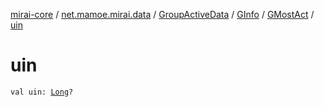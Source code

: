 [mirai-core](../../../../index.md) / [net.mamoe.mirai.data](../../../index.md) / [GroupActiveData](../../index.md) / [GInfo](../index.md) / [GMostAct](index.md) / [uin](./uin.md)

# uin

`val uin: `[`Long`](https://kotlinlang.org/api/latest/jvm/stdlib/kotlin/-long/index.html)`?`